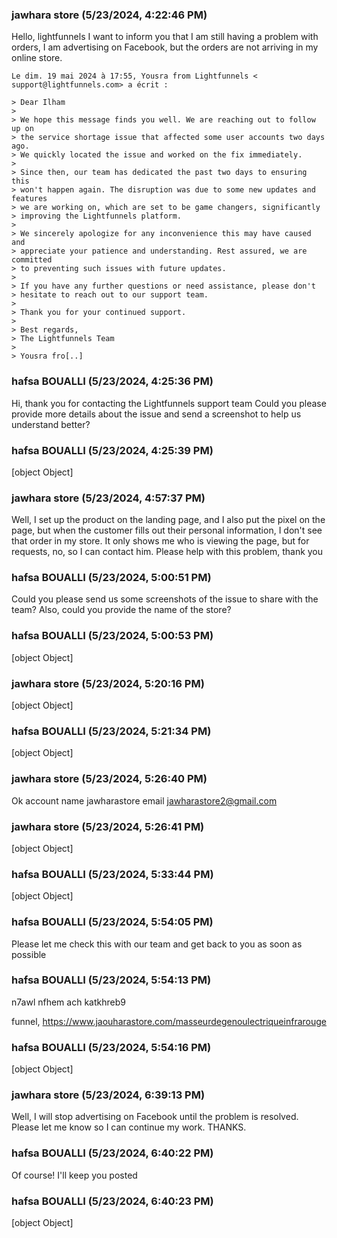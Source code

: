### jawhara store (5/23/2024, 4:22:46 PM)

Hello, lightfunnels I want to inform you that I am still having a problem
with orders, I am advertising on Facebook, but the orders are not arriving
in my online store.

```
Le dim. 19 mai 2024 à 17:55, Yousra from Lightfunnels < support@lightfunnels.com> a écrit :

> Dear Ilham
>
> We hope this message finds you well. We are reaching out to follow up on
> the service shortage issue that affected some user accounts two days ago.
> We quickly located the issue and worked on the fix immediately.
>
> Since then, our team has dedicated the past two days to ensuring this
> won't happen again. The disruption was due to some new updates and features
> we are working on, which are set to be game changers, significantly
> improving the Lightfunnels platform.
>
> We sincerely apologize for any inconvenience this may have caused and
> appreciate your patience and understanding. Rest assured, we are committed
> to preventing such issues with future updates.
>
> If you have any further questions or need assistance, please don't
> hesitate to reach out to our support team.
>
> Thank you for your continued support.
>
> Best regards,
> The Lightfunnels Team
>
> Yousra fro[..]
```

### hafsa BOUALLI (5/23/2024, 4:25:36 PM)

Hi, thank you for contacting the Lightfunnels support team
Could you please provide more details about the issue and send a screenshot to help us understand better?

### hafsa BOUALLI (5/23/2024, 4:25:39 PM)

[object Object]

### jawhara store (5/23/2024, 4:57:37 PM)

Well, I set up the product on the landing page, and I also put the pixel on
the page, but when the customer fills out their personal information, I
don't see that order in my store. It only shows me who is viewing the page,
but for requests, no, so I can contact him. Please help with this problem,
thank you

### hafsa BOUALLI (5/23/2024, 5:00:51 PM)

Could you please send us some screenshots of the issue to share with the team? Also, could you provide the name of the store?

### hafsa BOUALLI (5/23/2024, 5:00:53 PM)

[object Object]

### jawhara store (5/23/2024, 5:20:16 PM)

[object Object]

### hafsa BOUALLI (5/23/2024, 5:21:34 PM)

[object Object]

### jawhara store (5/23/2024, 5:26:40 PM)

Ok  account name jawharastore    email jawharastore2@gmail.com

### jawhara store (5/23/2024, 5:26:41 PM)

[object Object]

### hafsa BOUALLI (5/23/2024, 5:33:44 PM)

[object Object]

### hafsa BOUALLI (5/23/2024, 5:54:05 PM)

Please let me check this with our team and get back to you as soon as possible

### hafsa BOUALLI (5/23/2024, 5:54:13 PM)

n7awl nfhem ach katkhreb9

funnel,   https://www.jaouharastore.com/masseurdegenoulectriqueinfrarouge

### hafsa BOUALLI (5/23/2024, 5:54:16 PM)

[object Object]

### jawhara store (5/23/2024, 6:39:13 PM)

Well, I will stop advertising on Facebook until the problem is resolved.
Please let me know so I can continue my work. THANKS.

### hafsa BOUALLI (5/23/2024, 6:40:22 PM)

Of course! I'll keep you posted

### hafsa BOUALLI (5/23/2024, 6:40:23 PM)

[object Object]
